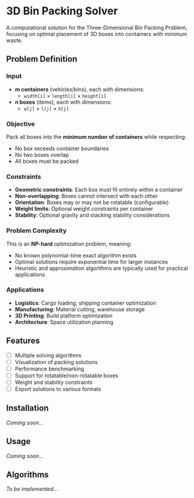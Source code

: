 # 3D Bin Packing Solver

A computational solution for the Three-Dimensional Bin Packing Problem, focusing on optimal placement of 3D boxes into containers with minimum waste.

## Problem Definition

### Input
- **m containers** (vehicles/bins), each with dimensions:
  - `width[i]` × `length[i]` × `height[i]`
- **n boxes** (items), each with dimensions:
  - `w[j]` × `l[j]` × `h[j]`

### Objective
Pack all boxes into the **minimum number of containers** while respecting:
- No box exceeds container boundaries
- No two boxes overlap
- All boxes must be packed

### Constraints
- **Geometric constraints**: Each box must fit entirely within a container
- **Non-overlapping**: Boxes cannot intersect with each other
- **Orientation**: Boxes may or may not be rotatable (configurable)
- **Weight limits**: Optional weight constraints per container
- **Stability**: Optional gravity and stacking stability considerations

### Problem Complexity
This is an **NP-hard** optimization problem, meaning:
- No known polynomial-time exact algorithm exists
- Optimal solutions require exponential time for larger instances
- Heuristic and approximation algorithms are typically used for practical applications

### Applications
- **Logistics**: Cargo loading, shipping container optimization
- **Manufacturing**: Material cutting, warehouse storage
- **3D Printing**: Build platform optimization
- **Architecture**: Space utilization planning

## Features

- [ ] Multiple solving algorithms
- [ ] Visualization of packing solutions
- [ ] Performance benchmarking
- [ ] Support for rotatable/non-rotatable boxes
- [ ] Weight and stability constraints
- [ ] Export solutions to various formats

## Installation

*Coming soon...*

## Usage

*Coming soon...*

## Algorithms

*To be implemented...*

